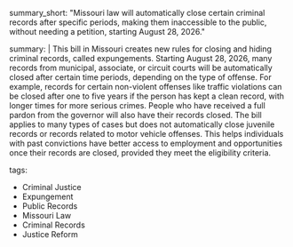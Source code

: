 summary_short: "Missouri law will automatically close certain criminal records after specific periods, making them inaccessible to the public, without needing a petition, starting August 28, 2026."

summary: |
  This bill in Missouri creates new rules for closing and hiding criminal records, called expungements. Starting August 28, 2026, many records from municipal, associate, or circuit courts will be automatically closed after certain time periods, depending on the type of offense. For example, records for certain non-violent offenses like traffic violations can be closed after one to five years if the person has kept a clean record, with longer times for more serious crimes. People who have received a full pardon from the governor will also have their records closed. The bill applies to many types of cases but does not automatically close juvenile records or records related to motor vehicle offenses. This helps individuals with past convictions have better access to employment and opportunities once their records are closed, provided they meet the eligibility criteria.

tags:
  - Criminal Justice
  - Expungement
  - Public Records
  - Missouri Law
  - Criminal Records
  - Justice Reform
